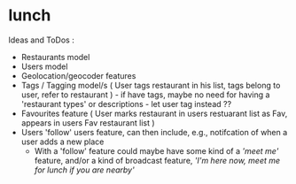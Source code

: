 # lunch

Ideas and ToDos :
- Restaurants model
- Users model
- Geolocation/geocoder features
- Tags / Tagging model/s ( User tags restaurant in his list, tags belong to user, refer to restaurant ) - if have tags, maybe no need for having a 'restaurant types' or descriptions - let user tag instead ??
- Favourites feature ( User marks restaurant in users restuarant list as Fav, appears in users Fav restaurant list )
- Users 'follow' users feature, can then include, e.g., notifcation of when a user adds a new place
    - With a 'follow' feature could maybe have some kind of a <i>'meet me'</i> feature, and/or a kind of broadcast feature, <i>'I'm here now, meet me for lunch if you are nearby'</i>
